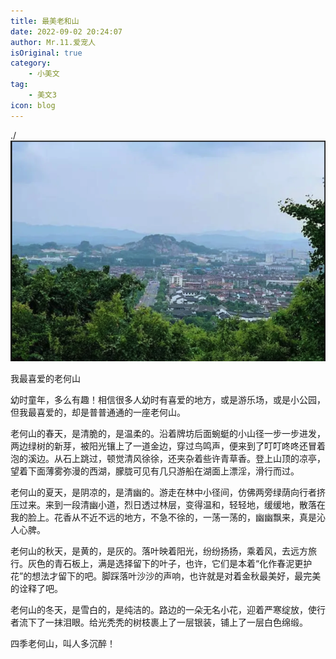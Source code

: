 ```yaml
---
title: 最美老和山
date: 2022-09-02 20:24:07
author: Mr.11.爱宠人
isOriginal: true
category:
    - 小美文
tag:
    - 美文3
icon: blog
---
```


./![image-20220906191542508](hilllaoheshan.assets/image-20220906191542508.png)

我最喜爱的老何山

幼时童年，多么有趣！相信很多人幼时有喜爱的地方，或是游乐场，或是小公园，但我最喜爱的，却是普普通通的一座老何山。

老何山的春天，是清脆的，是温柔的。沿着牌坊后面蜿蜓的小山径一步一步进发，两边绿树的新芽，被阳光镶上了一道金边，穿过鸟鸣声，便来到了叮叮咚咚还冒着泡的溪边。从石上跳过，顿觉清风徐徐，还夹杂着些许青草香。登上山顶的凉亭，望着下面薄雾弥漫的西湖，朦胧可见有几只游船在湖面上漂淫，滑行而过。

老何山的夏天，是阴凉的，是清幽的。游走在林中小径间，仿佛两旁绿荫向行者挤压过来。来到一段清幽小道，烈日透过林层，变得温和，轻轻地，缓缓地，散落在我的脸上。花香从不近不远的地方，不急不徐的，一荡一荡的，幽幽飘来，真是沁人心脾。

老何山的秋天，是黄的，是灰的。落叶映着阳光，纷纷扬扬，乘着风，去远方旅行。灰色的青石板上，满是选择留下的叶子，也许，它们是本着“化作春泥更护花”的想法才留下的吧。脚踩落叶沙沙的声响，也许就是对着金秋最美好，最完美的诠释了吧。

老何山的冬天，是雪白的，是纯洁的。路边的一朵无名小花，迎着严寒绽放，使行者流下了一抹泪眼。给光秃秃的树枝裹上了一层银装，铺上了一层白色绵缎。

四季老何山，叫人多沉醉！